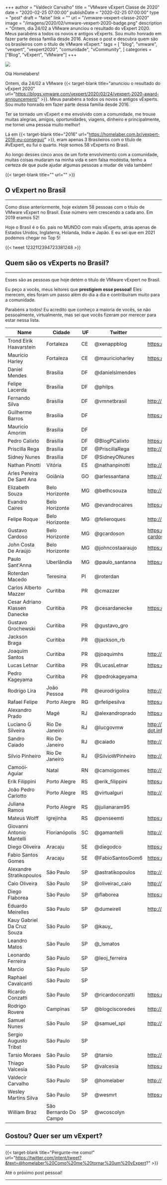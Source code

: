 +++
author = "Valdecir Carvalho"
title = "VMware vExpert Classe de 2020"
date = "2020-02-25 07:00:00"
publishDate = "2020-02-25 07:00:00"
type = "post"
draft = "false"
link = ""
url = "/vmware-vexpert-classe-2020"
image = "/imagens/2020/02/vmware-vexpert-2020-badge.png"
description = "Ontem, dia 24/02 a VMware anunciou o resultado do vExpert 2020. Meus parabéns a todos os novos e antigos vExperts. Sou muito honrado em fazer parte dessa família desde 2016. Acesse o post e descubra quem são os brasileiros com o título de VMware vExpert."
tags = [
    "blog",
    "vmware",
    "vexpert",
	"vexpert2020",
    "comunidade",
    "vCommunity",
]
categories = ["Blog", "vExpert", "VMware"]
+++

![](/imagens/2020/02/homer.gif)

Olá Homelabers!

Ontem, dia 24/02 a VMware {{< target-blank title="anunciou o resultado do vExpert 2020" url="https://blogs.vmware.com/vexpert/2020/02/24/vexpert-2020-award-announcement/" >}}. Meus parabéns a todos os novos e antigos vExperts. Sou muito honrado em fazer parte dessa família desde 2016.

Ter se tornado um vExpert e me envolvido com a comunidade, me trouxe muitas alegrias, amigos, oportunidades, viagens, dinheiro e principalmente, me tornei uma pessoa muito melhor!

Lá em {{< target-blank title="2016" url="https://homelaber.com.br/vexpert-2016-eu-consegui/" >}}, eram apenas 3 Brasileiros com o título de #vExpert, eu fui o quarto. Hoje somos 58 vExperts no Brasil.  

Ao longo desses cinco anos de um forte envolvimento com a comunidade, muitas coisas mudaram na minha vida e sem falsa modéstia, tenho a certeza de que pude ajudar algumas pessoas a mudar de vida também!

{{< target-blank title="" url="" >}}

## O vExpert no Brasil

----
Como disse anteriormente, hoje existem 58 pessoas com o título de VMware vExpert no Brasil. Esse número vem crescendo a cada ano. Em 2019 eramos 52!

Hoje o Brasil é o 6o. pais no MUNDO com mais vExperts, atrás apenas de Estados Unidos, Inglaterra, Holanda, India e Japão. E eu sei que em 2021 podemos chegar no Top 5!

{{< tweet 1232112394723381248 >}}


## Quem são os vExperts no Brasil?

----
Esses são as pessoas que hoje detém o título de VMware vExpert no Brasil.

Eu peço a vocês, meus leitores que **prestigiem esse pessoal**! Eles merecem, eles foram um passo além do dia a dia e contribuíram muito para a comunidade.

Parabéns a todos! Eu acredito que conheço a maioria de vocês, se não pessoalmente, virtualmente, mas sei que vocês fizeram por merecer para estar nessa lista.

| Name                          | Cidade                | UF | Twitter          | Blog                                                       |
|-------------------------------|-----------------------|----|------------------|------------------------------------------------------------|
| Trond Eirik Haavarstein       | Fortaleza             | CE | @xenappblog      | https://xenappblog.com                                     |
| Maurício Harley               | Fortaleza             | CE | @mauricioharley  | https://itHarley.com/                                      |
| Daniel Mendes                 | Brasília              | DF | @danielslmendes  |                                                            |
| Felipe Lacerda                | Brasília              | DF | @philps          |                                                            |
| Fernando Silva                | Brasília              | DF | @vmnetbrasil     | http://www.vmnetbrasil.com.br/                             |
| Guilherme Barros              | Brasília              | DF |                  | https://medium.com/@admin.guilherme                        |
| Mauricio Amorim               | Brasília              | DF |                  |                                                            |
| Pedro Calixto                 | Brasília              | DF | @BlogPCalixto    | https://pedrocalixto.com                                   |
| Priscilla Rega                | Brasília              | DF | @PriscillaRega   | http://www.itby3.com                                       |
| Sidney Nunes                  | Brasília              | DF | @SidneyONunes    |                                                            |
| Nathan Pinotti                | Vitória               | ES | @nathanpinotti   | http://www.nathanpinotti.com.br                            |
| Arles Pereira De Sant Ana     | Goiânia               | GO | @arlessantana    | http://www.arles-santana.com.br                            |
| Elizabeth Souza               | Belo Horizonte        | MG | @bethcsouza      | http://www.geeklady.com.br                                 |
| Evandro Caires                | Belo Horizonte        | MG | @evandrocaires   | https://virtualized4u.com.br/                              |
| Felipe Roque                  | Belo Horizonte        | MG | @felieroques     | http://www.itby3.com.br/                                   |
| Gustavo Cardoso               | Belo Horizonte        | MG | @gcardoson       | https://www.linkedin.com/in/gustavo-cardoso-itil-0549a313/ |
| John Costa De Araújo          | Belo Horizonte        | MG | @johncostaaraujo | https://www.youtube.com/expertemti                         |
| Paulo Sant'Anna               | Uberlândia            | MG | @paulo_santanna  | https://paulosantanna.com/                                 |
| Roterdan Macedo               | Teresina              | PI | @roterdan        |                                                            |
| Carlos Alberto Mazzer         | Curitiba              | PR | @cmazzer         |                                                            |
| Cesar Adriano Klassen Danecke | Curitiba              | PR | @cesardanecke    | https://it4friends.com.br/                                 |
| Gustavo Grochewski            | Curitiba              | PR | @gustavo_gro     |                                                            |
| Jackson Braga                 | Curitiba              | PR | @jackson_rb      |                                                            |
| Joaquim Santos                | Curitiba              | PR | @joaquimhs       | http://explainit.com.br                                    |
| Lucas Letnar                  | Curitiba              | PR | @LucasLetnar     | https://www.vshare.com.br                                  |
| Pedro Kageyama                | Curitiba              | PR | @pedrokageyama   |                                                            |
| Rodrigo Lira                  | João Pessoa           | PR | @eurodrigolira   | http://rodrigolira.eti.br/                                 |
| Rafael Felipe                 | Porto Alegre          | RG | @rfelipesilva    | https://rafaelfelipe.com                                   |
| Alexandro Prado               | Magé                  | RJ | @alexandroprado  | https://alexandroprado.wordpress.com/                      |
| Luciano G Silveira            | Rio De Janeiro        | RJ | @lucgovmw        | http://virtual-red-dot.info/author/luciano/                |
| Sandro Caiado                 | Rio De Janeiro        | RJ | @caiado          | http://www.sandrocaiado.com                                |
| Silvio Pinheiro               | Rio De Janeiro        | RJ | @SilvioWPinheiro | http://vxlab.com.br                                        |
| Camoói­ Aguiar                | Natal                 | RN | @camoigomes      | http://camoiaguair.com.br                                  |
| Erik Filippini                | Porto Alegre          | RS | @erik_filippini  | https://efilippini.com.br                                  |
| João Pedro Carlotto           | Porto Alegre          | RS | @virtualguri     | http://virtualguri.com.br                                  |
| Juliana Ramos                 | Porto Alegre          | RS | @julianaram95    |                                                            |
| Mateus Wolff                  | Igrejinha             | RS | @penseemti       | https://penseemti.com.br/                                  |
| Giovanni Antonio Mantelli     | Florianópolis         | SC | @gamantelli      | http://blog.plattano.com.br                                |
| Diego Oliveira                | Aracaju               | SE | @diegodco        | https://diyvirtualization.com/                             |
| Fabio Santos Gomes            | Aracaju               | SE | @FabioSantosGom6 | https://virtualizandoajublog.com                           |
| Alexandre Stratikopoulos      | São Paulo             | SP | @astratikopoulos | http://cloudnative.com.br                                  |
| Caio Oliveira                 | São Paulo             | SP | @oliveirac_caio  | http://www.oliveirac.com.br                                |
| Diego Flaborea                | São Paulo             | SP | @flaborea        | https://datamondo.wordpress.com                            |
| Eduardo Meirelles             | São Paulo             | SP | @dumeirell       | http://www.justait.net/                                    |
| Kauy Gabriel Da Cruz Souza    | São Paulo             | SP | @kauy_           |                                                            |
| Leandro Matos                 | São Paulo             | SP | @_lsmatos        |                                                            |
| Leonardo Ferreira             | São Paulo             | SP | @leoj_ferreira   |                                                            |
| Marcio                        | São Paulo             | SP |                  |                                                            |
| Raphael Cavalcanti            | São Paulo             | SP |                  |                                                            |
| Ricardo Conzatti              | São Paulo             | SP | @ricardoconzatti | https://solutions4crowds.com.br                            |
| Rodrigo Rovere                | Campinas              | SP | @blogciscoredes  | http://www.ciscoredes.com.br                               |
| Samuel Nunes                  | São Paulo             | SP | @samuel_spi      | http://eucbrasil.com                                       |
| Sergio Augusto Tribst         | São Paulo             | SP |                  |                                                            |
| Tarsio Moraes                 | São Paulo             | SP | @tarsio          | http://tarsiomoraes.com.br                                 |
| Thiago Valcesia               | São Paulo             | SP | @valcesia        | https://valcesia.com                                       |
| Valdecir Carvalho             | São Paulo             | SP | @homelaber       | http://homelaber.com.br                                    |
| Wesley Martins Silva          | São Paulo             | SP | @wesmrt          | https://itproland.com.br                                   |
| William Braz                  | São Bernardo Do Campo | SP | @wcoscolyn       |

## Gostou? Quer ser um vExpert? 

----
{{< target-blank title="Pergunte-me como!" url="https://twitter.com/intent/tweet?&text=@homelaber%20Como%20me%20tornar%20um%20vExpert?" >}}

Até o próximo post pessoal!


----

